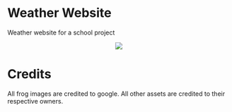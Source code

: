 # Weather Website
Weather website for a school project

<p align="center">
    <img src="https://i.imgur.com/UptDtnK.png">
</p>

# Credits
All frog images are credited to google. All other assets are credited to their respective owners.
